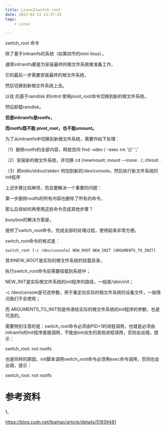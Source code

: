 ```yaml
---
title: Linux之switch_root
date: 2023-03-13 13:37:33
tags:
	- Linux

---
```




switch_root 命令  

除了基于initramfs的系统（如第四节的mini linux），

通常initramfs都是为安装最终的根文件系统做准备工作，

它的最后一步需要安装最终的根文件系统，

然后切换到新根文件系统上去。



以往 的基于ramdisk 的initrd 使用pivot_root命令切换到新的根文件系统，

然后卸载ramdisk。

**但是initramfs是rootfs，**

**而rootfs既不能 pivot_root，也不能umount。**



为了从initramfs中切换到新根文件系统，需要作如下处理： 

（1）删除rootfs的全部内容，释放空间 
find -xdev / -exec rm '{}' ';' 

（2）安装新的根文件系统，并切换 
cd /newmount; mount --move . /; chroot . 

（3）把stdin/stdout/stderr 附加到新的/dev/console，然后执行新文件系统的init程序 



上述步骤比较麻烦，而且要解决一个重要的问题：

第一步删除rootfs的所有内容也删除了所有的命令，

那么后续如何再使用这些命令完成其他步骤？

busybox的解决方案是，

提供了switch_root命令，完成全部的处理过程，使用起来非常方便。 

switch_root命令的格式是：

```
switch_root [-c /dev/console] NEW_ROOT NEW_INIT [ARGUMENTS_TO_INIT]  
```

其中NEW_ROOT是实际的根文件系统的挂载目录，

执行switch_root命令前需要挂载到系统中；

NEW_INIT是实际根文件系统的init程序的路径，一般是/sbin/init；

 -c /dev/console是可选参数，用于重定向实际的根文件系统的设备文件，一般情况我们不会使用；

而 ARGUMENTS_TO_INIT则是传递给实际的根文件系统的init程序的参数，也是可选的。  



需要特别注意的是：switch_root命令必须由PID=1的进程调用，也就是必须由initramfs的init程序直接调用，不能由init派生的其他进程调用，否则会出错，提示： 

switch_root: not rootfs  

也是同样的原因，init脚本调用switch_root命令必须用exec命令调用，否则也会出错，提示： 

switch_root: not rootfs 



# 参考资料

1、

https://blog.csdn.net/lbaihao/article/details/51839481